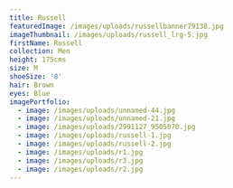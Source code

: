 ```yaml
---
title: Russell
featuredImage: /images/uploads/russellbanner79138.jpg
imageThumbnail: /images/uploads/russell_lrg-5.jpg
firstName: Russell
collection: Men
height: 175cms
size: M
shoeSize: '8'
hair: Brown
eyes: Blue
imagePortfolio:
  - image: /images/uploads/unnamed-44.jpg
  - image: /images/uploads/unnamed-21.jpg
  - image: /images/uploads/2991127_9505070.jpg
  - image: /images/uploads/russell-1.jpg
  - image: /images/uploads/russell-2.jpg
  - image: /images/uploads/r1.jpg
  - image: /images/uploads/r3.jpg
  - image: /images/uploads/r2.jpg
---
```


